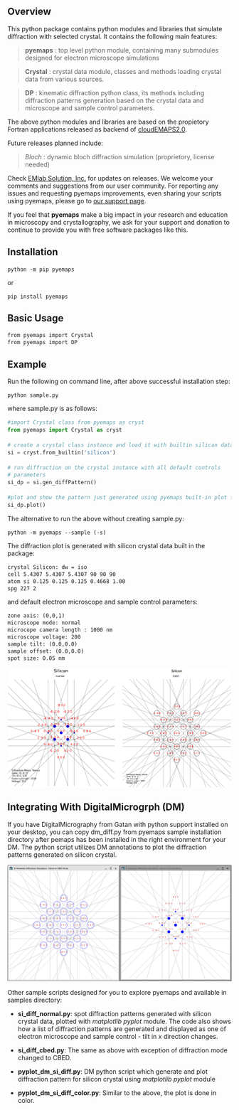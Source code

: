 ## Overview
This python package contains python modules and libraries that simulate
diffraction with selected crystal. It contains the following main features:

>**pyemaps** : top level python module, containing many submodules designed for electron microscope simulations

>**Crystal** : crystal data module, classes and methods loading crystal data from various sources. 

>**DP** : kinematic diffraction python class, its methods including diffraction patterns generation based on the crystal data and microscope and sample control parameters.  

The above python modules and libraries are based on the propietory Fortran applications released as backend of [cloudEMAPS2.0](https://emaps.emlabsolutions.com). 

Future releases planned include:

>*Bloch* : dynamic bloch diffraction simulation (proprietory, license needed)

Check [EMlab Solution, Inc.](https://www.emlabsolutions.com) for updates on releases. We welcome your comments and suggestions from our user community. For reporting any issues and requesting pyemaps improvements, even sharing your scripts using pyemaps, please go to [our support page](https://www.emlabsolutions.com/contact/). 

If you feel that __pyemaps__ make a big impact in your research and education in microscopy and crystallography, we ask for your support and donation to continue to provide you with free software packages like this.   

## Installation

```
python -m pip pyemaps
```
or
 ```
 pip install pyemaps
 ```

## Basic Usage

```
from pyemaps import Crystal
from pyemaps import DP
```

## Example

Run the following on command line, after above successful installation step:

```
python sample.py
```

where sample.py is as follows:

```python
#import Crystal class from pyemaps as cryst
from pyemaps import Crystal as cryst

# create a crystal class instance and load it with builtin silican data
si = cryst.from_builtin('silicon')

# run diffraction on the crystal instance with all default controls
# parameters
si_dp = si.gen_diffPattern()

#plot and show the pattern just generated using pyemaps built-in plot function
si_dp.plot()
```

The alternative to run the above without creating sample.py:
```
python -m pyemaps --sample (-s)
```

The diffraction plot is generated with silicon crystal data built in the package:

```
crystal Silicon: dw = iso
cell 5.4307 5.4307 5.4307 90 90 90
atom si 0.125 0.125 0.125 0.4668 1.00
spg 227 2
```

and default electron microscope and sample control parameters:

```
zone axis: (0,0,1)
microscope mode: normal
microcope camera length : 1000 nm
microscope voltage: 200
sample tilt: (0.0,0.0)
sample offset: (0.0,0.0)
spot size: 0.05 nm
```



![](https://github.com/emlab-solutions/imagepypy/raw/main/kdiff_si.png?raw=True "Kinematic diffraction for silicon")

## Integrating With DigitalMicrogrph (DM)
If you have DigitalMicrography from Gatan with python support installed on your desktop, you can copy dm_diff.py from pyemaps sample installation directory after pemaps has been installed in the right environment for your DM. The python script utilizes DM annotations to plot the diffraction patterns generated on silicon crystal.


![](https://github.com/emlab-solutions/imagepypy/blob/main/kdiff_si_dm.png?raw=True "Kinematic diffraction for silicon python script dm_diff.py")

Other sample scripts designed for you to explore pyemaps and available in samples directory:
* __si_diff_normal.py__: spot diffraction patterns generated with silicon crystal data, plotted with _matplotlib pyplot_ module. The code also shows how a list of diffraction patterns are generated and displayed as one of electron microscope and sample control - tilt in x direction changes.

* __si_diff_cbed.py__: The same as above with exception of diffraction mode changed to CBED.

* __pyplot_dm_si_diff.py__: DM python script which generate and plot diffraction pattern for silicon crystal using _matplotlib pyplot_ module

* __pyplot_dm_si_diff_color.py__: Similar to the above, the plot is done in color.

